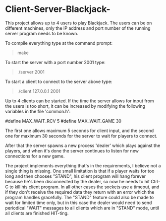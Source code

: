 Client-Server-Blackjack-
========================
This project allows up to 4 users to play Blackjack. The users can
be on different machines, only the IP address and port number of
the running server program needs to be known.

To compile everything type at the command prompt:

>make


To start the server with a port number 2001 type:

>./server 2001


To start a client to connect to the server above type:

>./client 127.0.0.1 2001


Up to 4 clients can be started. If the time the server allows for
input from the users is too short, it can be increased by modifying
the following variables in the file 'common.h':

#define MAX_WAIT_RCV 5
#define MAX_WAIT_GAME 30

The first one allows maximum 5 seconds for client input, and the
second one for maximum 30 seconds for the server to wait for
players to connect.

After that the server spawns a new process 'dealer' which plays
against the players, and when it's done the server continues to
listen for new connections for a new game.

The project implements everything that's in the requirements, I
believe not a single thing is missing. One small limitation is that
if a player waits for too long and then chooses "STAND", his client
program will hang forever because he's been disconnected by the dealer,
so now he needs to hit Ctrl-C to kill his client program. In all other
cases the sockets use a timeout, and if they don't receive the
required data they return with an error which the program handles
gracefully. The "STAND" feature could also be made to wait for limited
time only, but in this case the dealer would need to send periodical
"WAIT" messages to all clients which are in "STAND" mode, until all
clients are finished HIT-ting.
